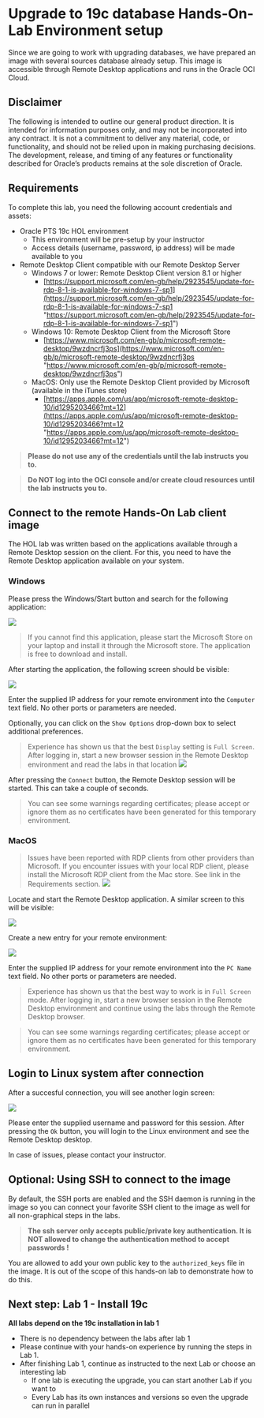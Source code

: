 # Upgrade to 19c database Hands-On-Lab Environment setup #

Since we are going to work with upgrading databases, we have prepared an image with several sources database already setup. This image is accessible through Remote Desktop applications and runs in the Oracle OCI Cloud. 

## Disclaimer ##
The following is intended to outline our general product direction. It is intended for information purposes only, and may not be incorporated into any contract. It is not a commitment to deliver any material, code, or functionality, and should not be relied upon in making purchasing decisions. The development, release, and timing of any features or functionality described for Oracle’s products remains at the sole discretion of Oracle.

## Requirements ##

To complete this lab, you need the following account credentials and assets:

- Oracle PTS 19c HOL environment
	- This environment will be pre-setup by your instructor
	- Access details (username, password, ip address) will be made available to you
- Remote Desktop Client compatible with our Remote Desktop Server
	- Windows 7 or lower: Remote Desktop Client version 8.1 or higher
		- [https://support.microsoft.com/en-gb/help/2923545/update-for-rdp-8-1-is-available-for-windows-7-sp1](https://support.microsoft.com/en-gb/help/2923545/update-for-rdp-8-1-is-available-for-windows-7-sp1 "https://support.microsoft.com/en-gb/help/2923545/update-for-rdp-8-1-is-available-for-windows-7-sp1")
	- Windows 10: Remote Desktop Client from the Microsoft Store
		- [https://www.microsoft.com/en-gb/p/microsoft-remote-desktop/9wzdncrfj3ps](https://www.microsoft.com/en-gb/p/microsoft-remote-desktop/9wzdncrfj3ps "https://www.microsoft.com/en-gb/p/microsoft-remote-desktop/9wzdncrfj3ps")
	- MacOS: Only use the Remote Desktop Client provided by Microsoft (available in the iTunes store)
		- [https://apps.apple.com/us/app/microsoft-remote-desktop-10/id1295203466?mt=12](https://apps.apple.com/us/app/microsoft-remote-desktop-10/id1295203466?mt=12 "https://apps.apple.com/us/app/microsoft-remote-desktop-10/id1295203466?mt=12")


> **Please do not use any of the credentials until the lab instructs you to.**

> **Do NOT log into the OCI console and/or create cloud resources until the lab instructs you to.**

## Connect to the remote Hands-On Lab client image ##

The HOL lab was written based on the applications available through a Remote Desktop session on the client. For this, you need to have the Remote Desktop application available on your system.

### Windows ###

Please press the Windows/Start button and search for the following application:

![](./images/01-RDPapp.png)

> If you cannot find this application, please start the Microsoft Store on your laptop and install it through the Microsoft store. The application is free to download and install.

After starting the application, the following screen should be visible:

![](./images/02-RDPLogin.png)

Enter the supplied IP address for your remote environment into the `Computer` text field. No other ports or parameters are needed.

Optionally, you can click on the `Show Options` drop-down box to select additional preferences. 

>Experience has shown us that the best `Display` setting is `Full Screen`. After logging in, start a new browser session in the Remote Desktop environment and read the labs in that location
![](./images/03-RDPScreen.png)

After pressing the `Connect` button, the Remote Desktop session will be started. This can take a couple of seconds. 

>You can see some warnings regarding certificates; please accept or ignore them as no certificates have been generated for this temporary environment.
>[](./images/04-RDPTrust.png)

### MacOS ###

> Issues have been reported with RDP clients from other providers than Microsoft. If you encounter issues with your local RDP client, please install the Microsoft RDP client from the Mac store. See link in the Requirements section.
> ![](./images/06-MAC-store.png)

Locate and start the Remote Desktop application. A similar screen to this will be visible:

![](./images/08-MAC-RDPscreen.png)

Create a new entry for your remote environment:

![](./images/09-MAC-Details.png)

Enter the supplied IP address for your remote environment into the `PC Name` text field. No other ports or parameters are needed.

>Experience has shown us that the best way to work is in `Full Screen` mode. After logging in, start a new browser session in the Remote Desktop environment and continue using the labs through the Remote Desktop browser.

>You can see some warnings regarding certificates; please accept or ignore them as no certificates have been generated for this temporary environment.

## Login to Linux system after connection ##

After a succesful connection, you will see another login screen:

![](./images/05-RDPxRDP.png)

Please enter the supplied username and password for this session. After pressing the `Ok` button, you will login to the Linux environment and see the Remote Desktop desktop.

In case of issues, please contact your instructor.

## Optional: Using SSH to connect to the image ##

By default, the SSH ports are enabled and the SSH daemon is running in the image so you can connect your favorite SSH client to the image as well for all non-graphical steps in the labs.

> **The ssh server only accepts public/private key authentication. 
> It is NOT allowed to change the authentication method to accept passwords !**

You are allowed to add your own public key to the `authorized_keys` file in the image. It is out of the scope of this hands-on lab to demonstrate how to do this. 

## Next step: Lab 1 - Install 19c ##

**All labs depend on the 19c installation in lab 1**

- There is no dependency between the labs after lab 1
- Please continue with your hands-on experience by running the steps in Lab 1.
- After finishing Lab 1, continue as instructed to the next Lab or choose an interesting lab
	- If one lab is executing the upgrade, you can start another Lab if you want to
	- Every Lab has its own instances and versions so even the upgrade can run in parallel





